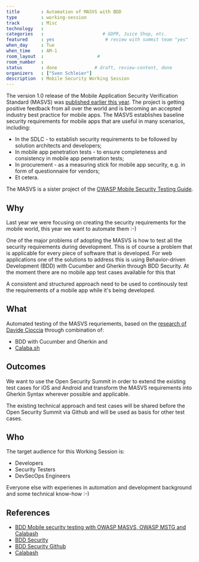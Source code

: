 ```yaml
---
title        : Automation of MASVS with BDD
type         : working-session
track        : Misc
technology   :
categories   :                      # GDPR, Juice Shop, etc.
featured     : yes                   # review with summit team "yes"
when_day     : Tue
when_time    : AM-1
room_layout  :                    #
room_number  :
status       : done              # draft, review-content, done
organizers   : ["Sven Schleier"]
description  : Mobile Security Working Session
---
```


The version 1.0 release of the Mobile Application Security Verification Standard (MASVS) was [published earlier this year](https://github.com/OWASP/owasp-masvs/releases). The project is getting positive feedback from all over the world and is becoming an accepted industry best practice for mobile apps. The MASVS establishes baseline security requirements for mobile apps that are useful in many scenarios, including:

- In the SDLC - to establish security requirements to be followed by solution architects and developers;
- In mobile app penetration tests - to ensure completeness and consistency in mobile app penetration tests;
- In procurement - as a measuring stick for mobile app security, e.g. in form of questionnaire for vendors;
- Et cetera.

The MASVS is a sister project of the [OWASP Mobile Security Testing Guide](https://github.com/OWASP/owasp-mstg).

## Why

Last year we were focusing on creating the security requirements for the mobile world, this year we want to automate them :-)

One of the major problems of adopting the MASVS is how to test all the security requirements during development. This is of course a problem that is applicable for every piece of software that is developed. For web applications one of the solutions to address this is using Behavior-driven Development (BDD) with Cucumber and Gherkin through BDD Security. At the moment there are no mobile app test cases available for this that

A consistent and structured approach need to be used to continously test the requirements of a mobile app while it's being developed.


## What

Automated testing of the MASVS requriements, based on the [research of Davide Cioccia](https://www.owasp.org/images/f/fb/V2_-_OWASP_Buscharest_Davide_Cioccia.pdf) through combination of:
- BDD with Cucumber and Gherkin and
- [Calaba.sh](http://calaba.sh/)


## Outcomes

We want to use the Open Security Summit in order to extend the existing test cases for iOS and Android and transform the MASVS requirements into Gherkin Syntax wherever possible and applicable.

The existing technical approach and test cases will be shared before the Open Security Summit via Github and will be used as basis for other test cases.


## Who

The target audience for this Working Session is:

- Developers
- Security Testers
- DevSecOps Engineers

Everyone else with experienes in automation and development background and some technical know-how :-)

## References

- [BDD Mobile security testing with OWASP MASVS, OWASP MSTG and Calabash](https://www.owasp.org/images/f/fb/V2_-_OWASP_Buscharest_Davide_Cioccia.pdf)
- [BDD Security](https://www.continuumsecurity.net/bdd-security)
- [BDD Security Github](https://github.com/continuumsecurity/bdd-security)
- [Calabash](http://calaba.sh/)

